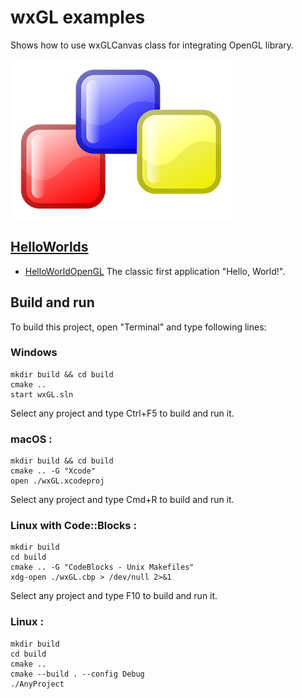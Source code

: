 # wxGL examples

Shows how to use wxGLCanvas class for integrating OpenGL library.

[![wxwidgets](../docs/Pictures/wxwidgets_header.png)](https://www.wxwidgets.org/)

## [HelloWorlds](HelloWorlds/README.md)

* [HelloWorldOpenGL](HelloWorlds/HelloWorldOpenGL/README.md) The classic first application "Hello, World!".

## Build and run

To build this project, open "Terminal" and type following lines:

### Windows
``` shell
mkdir build && cd build
cmake ..
start wxGL.sln
```

Select any project and type Ctrl+F5 to build and run it.

### macOS :

``` shell
mkdir build && cd build
cmake .. -G "Xcode"
open ./wxGL.xcodeproj
```

Select any project and type Cmd+R to build and run it.

### Linux with Code::Blocks :

``` shell
mkdir build
cd build
cmake .. -G "CodeBlocks - Unix Makefiles"
xdg-open ./wxGL.cbp > /dev/null 2>&1
```

Select any project and type F10 to build and run it.

### Linux :

``` shell
mkdir build
cd build
cmake ..
cmake --build . --config Debug
./AnyProject
```
